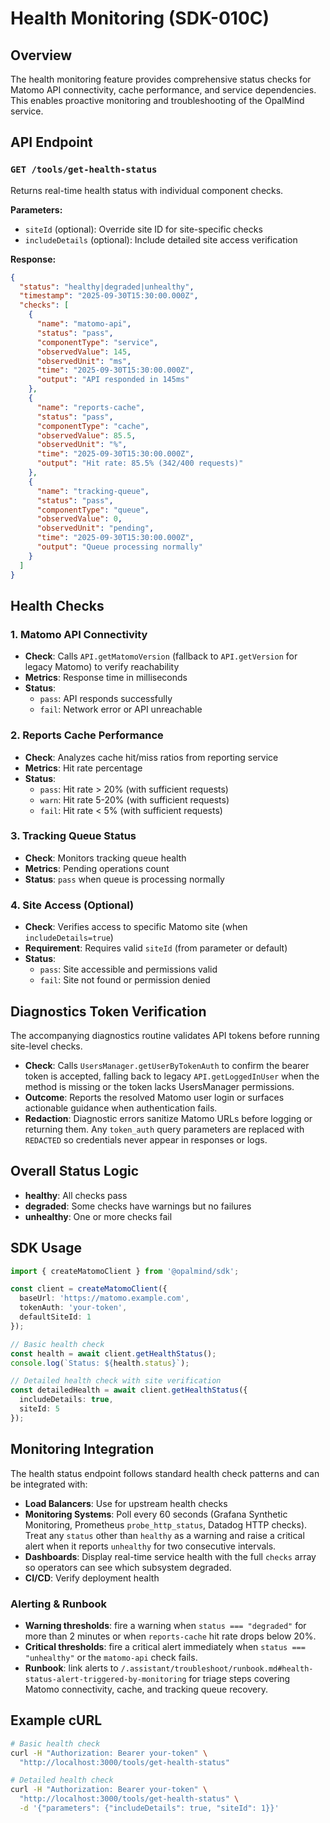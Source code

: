 # Health Monitoring (SDK-010C)

## Overview

The health monitoring feature provides comprehensive status checks for Matomo API connectivity, cache performance, and service dependencies. This enables proactive monitoring and troubleshooting of the OpalMind service.

## API Endpoint

### `GET /tools/get-health-status`

Returns real-time health status with individual component checks.

**Parameters:**
- `siteId` (optional): Override site ID for site-specific checks
- `includeDetails` (optional): Include detailed site access verification

**Response:**
```json
{
  "status": "healthy|degraded|unhealthy",
  "timestamp": "2025-09-30T15:30:00.000Z",
  "checks": [
    {
      "name": "matomo-api",
      "status": "pass",
      "componentType": "service",
      "observedValue": 145,
      "observedUnit": "ms",
      "time": "2025-09-30T15:30:00.000Z",
      "output": "API responded in 145ms"
    },
    {
      "name": "reports-cache",
      "status": "pass",
      "componentType": "cache",
      "observedValue": 85.5,
      "observedUnit": "%",
      "time": "2025-09-30T15:30:00.000Z",
      "output": "Hit rate: 85.5% (342/400 requests)"
    },
    {
      "name": "tracking-queue",
      "status": "pass",
      "componentType": "queue",
      "observedValue": 0,
      "observedUnit": "pending",
      "time": "2025-09-30T15:30:00.000Z",
      "output": "Queue processing normally"
    }
  ]
}
```

## Health Checks

### 1. Matomo API Connectivity
- **Check**: Calls `API.getMatomoVersion` (fallback to `API.getVersion` for legacy Matomo) to verify reachability
- **Metrics**: Response time in milliseconds
- **Status**: 
  - `pass`: API responds successfully
  - `fail`: Network error or API unreachable

### 2. Reports Cache Performance
- **Check**: Analyzes cache hit/miss ratios from reporting service
- **Metrics**: Hit rate percentage
- **Status**:
  - `pass`: Hit rate > 20% (with sufficient requests)
  - `warn`: Hit rate 5-20% (with sufficient requests)
  - `fail`: Hit rate < 5% (with sufficient requests)

### 3. Tracking Queue Status
- **Check**: Monitors tracking queue health
- **Metrics**: Pending operations count
- **Status**: `pass` when queue is processing normally

### 4. Site Access (Optional)
- **Check**: Verifies access to specific Matomo site (when `includeDetails=true`)
- **Requirement**: Requires valid `siteId` (from parameter or default)
- **Status**:
  - `pass`: Site accessible and permissions valid
  - `fail`: Site not found or permission denied

## Diagnostics Token Verification

The accompanying diagnostics routine validates API tokens before running site-level checks.

- **Check**: Calls `UsersManager.getUserByTokenAuth` to confirm the bearer token is accepted, falling back to legacy `API.getLoggedInUser` when the method is missing or the token lacks UsersManager permissions.
- **Outcome**: Reports the resolved Matomo user login or surfaces actionable guidance when authentication fails.
- **Redaction**: Diagnostic errors sanitize Matomo URLs before logging or returning them. Any `token_auth` query parameters are replaced with `REDACTED` so credentials never appear in responses or logs.

## Overall Status Logic

- **healthy**: All checks pass
- **degraded**: Some checks have warnings but no failures
- **unhealthy**: One or more checks fail

## SDK Usage

```typescript
import { createMatomoClient } from '@opalmind/sdk';

const client = createMatomoClient({
  baseUrl: 'https://matomo.example.com',
  tokenAuth: 'your-token',
  defaultSiteId: 1
});

// Basic health check
const health = await client.getHealthStatus();
console.log(`Status: ${health.status}`);

// Detailed health check with site verification
const detailedHealth = await client.getHealthStatus({ 
  includeDetails: true,
  siteId: 5 
});
```

## Monitoring Integration

The health status endpoint follows standard health check patterns and can be integrated with:

- **Load Balancers**: Use for upstream health checks
- **Monitoring Systems**: Poll every 60 seconds (Grafana Synthetic Monitoring, Prometheus `probe_http_status`, Datadog HTTP checks). Treat any `status` other than `healthy` as a warning and raise a critical alert when it reports `unhealthy` for two consecutive intervals.
- **Dashboards**: Display real-time service health with the full `checks` array so operators can see which subsystem degraded.
- **CI/CD**: Verify deployment health

### Alerting & Runbook

- **Warning thresholds**: fire a warning when `status === "degraded"` for more than 2 minutes or when `reports-cache` hit rate drops below 20%.
- **Critical thresholds**: fire a critical alert immediately when `status === "unhealthy"` or the `matomo-api` check fails.
- **Runbook**: link alerts to `/.assistant/troubleshoot/runbook.md#health-status-alert-triggered-by-monitoring` for triage steps covering Matomo connectivity, cache, and tracking queue recovery.

## Example cURL

```bash
# Basic health check
curl -H "Authorization: Bearer your-token" \
  "http://localhost:3000/tools/get-health-status"

# Detailed health check
curl -H "Authorization: Bearer your-token" \
  "http://localhost:3000/tools/get-health-status" \
  -d '{"parameters": {"includeDetails": true, "siteId": 1}}'
```
